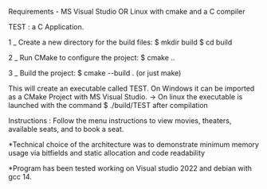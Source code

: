 Requirements - MS Visual Studio OR Linux with cmake and a C compiler

TEST : a C Application.

1 _ Create a new directory for the build files: 
$ mkdir build 
$ cd build

2 _ Run CMake to configure the project: 
$ cmake ..

3 _ Build the project: 
$ cmake --build . (or just make)

This will create an executable called TEST. On Windows it can be imported as a CMake Project with MS Visual Studio.
-> On linux the executable is launched with the command $ ./build/TEST after compilation


Instructions :
Follow the menu instructions to view movies, theaters, available seats, and to book a seat.


*Technical choice of the architecture was to demonstrate minimum memory usage via bitfields and static allocation and code readability

*Program has been tested working on Visual studio 2022 and debian with gcc 14.
